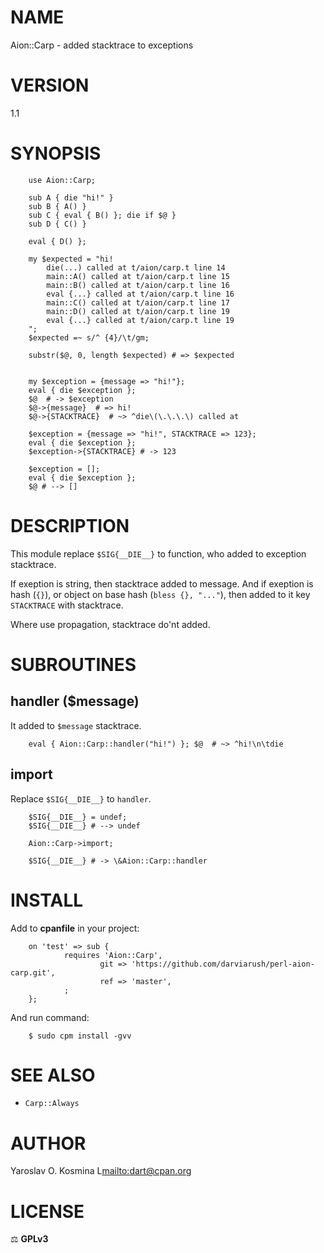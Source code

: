 # NAME

Aion::Carp - added stacktrace to exceptions

# VERSION

1.1

# SYNOPSIS

        use Aion::Carp;
        
        sub A { die "hi!" }
        sub B { A() }
        sub C { eval { B() }; die if $@ }
        sub D { C() }
        
        eval { D() };
        
        my $expected = "hi!
            die(...) called at t/aion/carp.t line 14
            main::A() called at t/aion/carp.t line 15
            main::B() called at t/aion/carp.t line 16
            eval {...} called at t/aion/carp.t line 16
            main::C() called at t/aion/carp.t line 17
            main::D() called at t/aion/carp.t line 19
            eval {...} called at t/aion/carp.t line 19
        ";
        $expected =~ s/^ {4}/\t/gm;
        
        substr($@, 0, length $expected) # => $expected
        
        
        my $exception = {message => "hi!"};
        eval { die $exception };
        $@  # -> $exception
        $@->{message}  # => hi!
        $@->{STACKTRACE}  # ~> ^die\(\.\.\.\) called at
        
        $exception = {message => "hi!", STACKTRACE => 123};
        eval { die $exception };
        $exception->{STACKTRACE} # -> 123
        
        $exception = [];
        eval { die $exception };
        $@ # --> []

# DESCRIPTION

This module replace `$SIG{__DIE__}` to function, who added to exception stacktrace.

If exeption is string, then stacktrace added to message. And if exeption is hash (`{}`), or object on base hash (`bless {}, "..."`), then added to it key `STACKTRACE` with stacktrace.

Where use propagation, stacktrace do'nt added.

# SUBROUTINES

## handler ($message)

It added to `$message` stacktrace.

        eval { Aion::Carp::handler("hi!") }; $@  # ~> ^hi!\n\tdie

## import

Replace `$SIG{__DIE__}` to `handler`.

        $SIG{__DIE__} = undef;
        $SIG{__DIE__} # --> undef
        
        Aion::Carp->import;
        
        $SIG{__DIE__} # -> \&Aion::Carp::handler

# INSTALL

Add to **cpanfile** in your project:

        on 'test' => sub {
                requires 'Aion::Carp',
                        git => 'https://github.com/darviarush/perl-aion-carp.git',
                        ref => 'master',
                ;
        };

And run command:

        $ sudo cpm install -gvv

# SEE ALSO

- `Carp::Always`

# AUTHOR

Yaroslav O. Kosmina L[mailto:dart@cpan.org](mailto:dart@cpan.org)

# LICENSE

⚖ **GPLv3**
